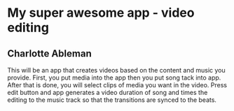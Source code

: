# My super awesome app - video editing

## Charlotte Ableman

This will be an app that creates videos based on the content and music you provide. First, you put media into the app then you put song tack into app.
After that is done, you will select clips of media you want in the video. Press edit button and app generates a video duration of song and times the editing to the music track so that the transitions are synced to the beats.  
